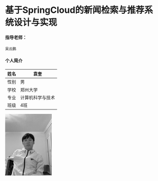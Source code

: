 
# 基于SpringCloud的新闻检索与推荐系统设计与实现
#### 指导老师：
	吴云鹏
#### 个人简介

 
|姓名| 袁奎 |
|--|--|
|  性别| 男 |
|  学校|郑州大学 |
|  专业|计算机科学与技术 |
|  班级| 4班 |

<img src="./yuankui.jpg" width="30%"/>




